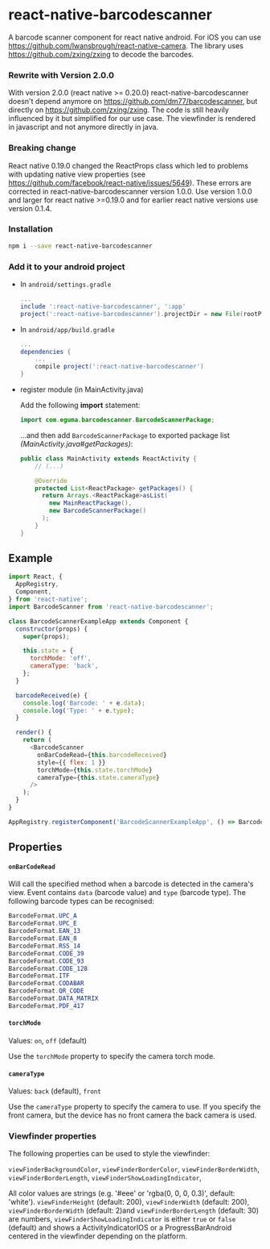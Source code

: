 # react-native-barcodescanner

A barcode scanner component for react native android. For iOS you can use https://github.com/lwansbrough/react-native-camera. The library uses https://github.com/zxing/zxing to decode the barcodes.

### Rewrite with Version 2.0.0

With version 2.0.0 (react native >= 0.20.0) react-native-barcodescanner doesn't depend anymore on https://github.com/dm77/barcodescanner, but directly on https://github.com/zxing/zxing. The code is still heavily influenced by it but simplified for our use case. The viewfinder is rendered in javascript and not anymore directly in java.

### Breaking change

React native 0.19.0 changed the ReactProps class which led to problems with updating native view properties (see https://github.com/facebook/react-native/issues/5649). These errors are corrected in react-native-barcodescanner version 1.0.0. Use version 1.0.0 and larger for react native >=0.19.0 and for earlier react native versions use version 0.1.4.

### Installation

```bash
npm i --save react-native-barcodescanner
```

### Add it to your android project

* In `android/settings.gradle`

  ```gradle
  ...
  include ':react-native-barcodescanner', ':app'
  project(':react-native-barcodescanner').projectDir = new File(rootProject.projectDir, '../node_modules/react-native-barcodescanner/android')
  ```

* In `android/app/build.gradle`

  ```gradle
  ...
  dependencies {
      ...
      compile project(':react-native-barcodescanner')
  }
  ```

* register module (in MainActivity.java)

  Add the following **import** statement:
  ```Java
  import com.eguma.barcodescanner.BarcodeScannerPackage;
  ```

  ...and then add `BarcodeScannerPackage` to exported package list *(MainActivity.java#getPackages)*:

  ```Java
  public class MainActivity extends ReactActivity {
      // (...)

      @Override
      protected List<ReactPackage> getPackages() {
        return Arrays.<ReactPackage>asList(
          new MainReactPackage(),
          new BarcodeScannerPackage()
        );
      }
  }
  ```

## Example
```javascript
import React, {
  AppRegistry,
  Component,
} from 'react-native';
import BarcodeScanner from 'react-native-barcodescanner';

class BarcodeScannerExampleApp extends Component {
  constructor(props) {
    super(props);

    this.state = {
      torchMode: 'off',
      cameraType: 'back',
    };
  }

  barcodeReceived(e) {
    console.log('Barcode: ' + e.data);
    console.log('Type: ' + e.type);
  }

  render() {
    return (
      <BarcodeScanner
        onBarCodeRead={this.barcodeReceived}
        style={{ flex: 1 }}
        torchMode={this.state.torchMode}
        cameraType={this.state.cameraType}
      />
    );
  }
}

AppRegistry.registerComponent('BarcodeScannerExampleApp', () => BarcodeScannerExampleApp);
```

## Properties

#### `onBarCodeRead`

Will call the specified method when a barcode is detected in the camera's view.
Event contains `data` (barcode value) and `type` (barcode type).
The following barcode types can be recognised:

```java
BarcodeFormat.UPC_A
BarcodeFormat.UPC_E
BarcodeFormat.EAN_13
BarcodeFormat.EAN_8
BarcodeFormat.RSS_14
BarcodeFormat.CODE_39
BarcodeFormat.CODE_93
BarcodeFormat.CODE_128
BarcodeFormat.ITF
BarcodeFormat.CODABAR
BarcodeFormat.QR_CODE
BarcodeFormat.DATA_MATRIX
BarcodeFormat.PDF_417
```

#### `torchMode`

Values:
`on`,
`off` (default)

Use the `torchMode` property to specify the camera torch mode.

#### `cameraType`

Values:
`back` (default),
`front`

Use the `cameraType` property to specify the camera to use. If you specify the front camera, but the device has no front camera the back camera is used.

### Viewfinder properties

The following properties can be used to style the viewfinder:

`viewFinderBackgroundColor`,
`viewFinderBorderColor`,
`viewFinderBorderWidth`,
`viewFinderBorderLength`,
`viewFinderShowLoadingIndicator`,

All color values are strings (e.g. '#eee' or 'rgba(0, 0, 0, 0.3)', default: 'white'). `viewFinderHeight` (default: 200), `viewFinderWidth` (default: 200), `viewFinderBorderWidth` (default: 2)and `viewFinderBorderLength` (default: 30) are numbers, `viewFinderShowLoadingIndicator` is either `true` or `false` (default) and shows a ActivityIndicatorIOS or a ProgressBarAndroid centered in the viewfinder depending on the platform.
